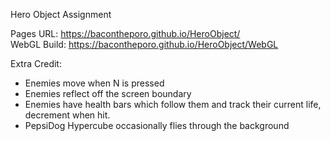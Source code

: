 Hero Object Assignment 

Pages URL: https://bacontheporo.github.io/HeroObject/
\
WebGL Build:  https://bacontheporo.github.io/HeroObject/WebGL

Extra Credit:
- Enemies move when N is pressed
- Enemies reflect off the screen boundary 
- Enemies have health bars which follow them and track their current life, decrement when hit. 
- PepsiDog Hypercube occasionally flies through the background
